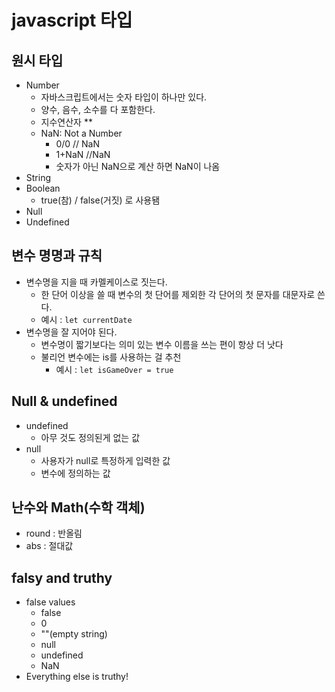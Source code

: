 # javascript 타입

## 원시 타입

- Number
  - 자바스크립트에서는 숫자 타입이 하나만 있다.
  - 양수, 음수, 소수를 다 포함한다.
  - 지수연산자 \*\*
  - NaN: Not a Number
    - 0/0 // NaN
    - 1+NaN //NaN
    - 숫자가 아닌 NaN으로 계산 하면 NaN이 나옴
- String
- Boolean
  - true(참) / false(거짓) 로 사용됌
- Null
- Undefined

## 변수 명명과 규칙

- 변수명을 지을 때 카멜케이스로 짓는다.
  - 한 단어 이상을 쓸 때 변수의 첫 단어를 제외한 각 단어의 첫 문자를 대문자로 쓴다.
  - 예시 : `let currentDate`
- 변수명을 잘 지어야 된다.
  - 변수명이 짧기보다는 의미 있는 변수 이름을 쓰는 편이 항상 더 낫다
  - 불리언 변수에는 is를 사용하는 걸 추천
    - 예시 : `let isGameOver = true`

## Null & undefined

- undefined
  - 아무 것도 정의된게 없는 값
- null
  - 사용자가 null로 특정하게 입력한 값
  - 변수에 정의하는 값

## 난수와 Math(수학 객체)

- round : 반올림
- abs : 절대값

## falsy and truthy

- false values
  - false
  - 0
  - ""(empty string)
  - null
  - undefined
  - NaN
- Everything else is truthy!
